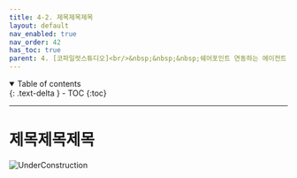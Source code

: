 ```yaml
---
title: 4-2. 제목제목제목
layout: default
nav_enabled: true
nav_order: 42
has_toc: true
parent: 4. [코파일럿스튜디오]<br/>&nbsp;&nbsp;&nbsp;쉐어포인트 연동하는 에이전트
---
```


<details open markdown="block">
  <summary>
    Table of contents
  </summary>
  {: .text-delta }
- TOC
{:toc}
</details>

---

# 제목제목제목

![UnderConstruction](/copilot/assets/UC.jpg)